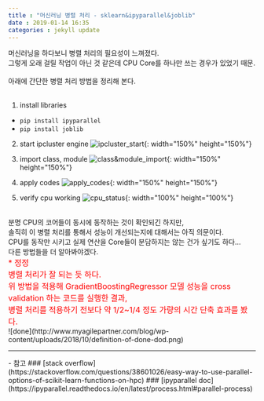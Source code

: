 ```yaml
---
title : "머신러닝 병렬 처리 - sklearn&ipyparallel&joblib"
date : 2019-01-14 16:35
categories : jekyll update
---
```


머신러닝을 하다보니 병렬 처리의 필요성이 느껴졌다.<br/>
그렇게 오래 걸릴 작업이 아닌 것 같은데 CPU Core를 하나만 쓰는 경우가 있었기 때문.<br/>
<br/>
아래에 간단한 병렬 처리 방법을 정리해 본다.<br/>
<br/>
1. install libraries
- <code>pip install ipyparallel</code>
- <code>pip install joblib</code>

2. start ipcluster engine
![ipcluster_start](https://github.com/muketer/muketer.github.io/blob/master/_posts/images/third_post/ipcluster_start.png?raw=true){: width="150%" height="150%"}

3. import class, module
![class&module_import](https://github.com/muketer/muketer.github.io/blob/master/_posts/images/third_post/class&module_import.png?raw=true){: width="150%" height="150%"}

4. apply codes
![apply_codes](https://github.com/muketer/muketer.github.io/blob/master/_posts/images/third_post/parallel_execute_code.png?raw=true){: width="150%" height="150%"}

5. verify cpu working
![cpu_status](https://github.com/muketer/muketer.github.io/blob/master/_posts/images/third_post/cpu_status.png?raw=true){: width="100%" height="100%"}
<br/>
분명 CPU의 코어들이 동시에 동작하는 것이 확인되긴 하지만,<br/>
솔직히 이 병렬 처리를 통해서 성능이 개선되는지에 대해서는 아직 의문이다.<br/>
CPU를 동작만 시키고 실제 연산을 Core들이 분담하지는 않는 건가 싶기도 하다...<br/>
다른 방법들을 더 알아봐야겠다.<br/>
<font color="red" size="3">
	* 정정<br/>
</font>
<font color="red" size="3">
	병렬 처리가 잘 되는 듯 하다.<br/>
	위 방법을 적용해 GradientBoostingRegressor 모델 성능을 cross validation 하는 코드를 실행한 결과,<br/>
	병렬 처리를 적용하기 전보다 약 1/2~1/4 정도 가량의 시간 단축 효과를 봤다.<br/>
</font>
![done](http://www.myagilepartner.com/blog/wp-content/uploads/2018/10/definition-of-done-dod.png)
<br/>
<hr />
- 참고
### [stack overflow](https://stackoverflow.com/questions/38601026/easy-way-to-use-parallel-options-of-scikit-learn-functions-on-hpc)
### [ipyparallel doc](https://ipyparallel.readthedocs.io/en/latest/process.html#parallel-process)